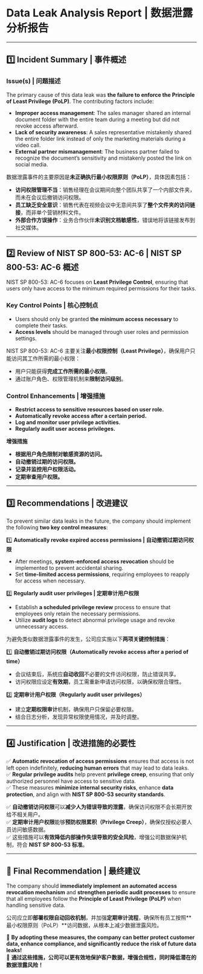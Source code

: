 # **Data Leak Analysis Report | 数据泄露分析报告**

---

## **1️⃣ Incident Summary | 事件概述**
### **Issue(s) | 问题描述**  
The primary cause of this data leak was **the failure to enforce the Principle of Least Privilege (PoLP)**. The contributing factors include:  
- **Improper access management**: The sales manager shared an internal document folder with the entire team during a meeting but did not revoke access afterward.  
- **Lack of security awareness**: A sales representative mistakenly shared the entire folder link instead of only the marketing materials during a video call.  
- **External partner mismanagement**: The business partner failed to recognize the document’s sensitivity and mistakenly posted the link on social media.  

数据泄露事件的主要原因是**未正确执行最小权限原则（PoLP）**，具体因素包括：
- **访问权限管理不当**：销售经理在会议期间向整个团队共享了一个内部文件夹，而未在会议后撤销访问权限。  
- **员工缺乏安全意识**：销售代表在视频会议中无意间共享了**整个文件夹的访问链接**，而非单个营销材料文件。  
- **外部合作方误操作**：业务合作伙伴**未识别文档敏感性**，错误地将该链接发布到社交媒体。  

---

## **2️⃣ Review of NIST SP 800-53: AC-6 | NIST SP 800-53: AC-6 概述**
NIST SP 800-53: AC-6 focuses on **Least Privilege Control**, ensuring that users only have access to the minimum required permissions for their tasks.  
### **Key Control Points | 核心控制点**  
- Users should only be granted **the minimum access necessary** to complete their tasks.  
- **Access levels** should be managed through user roles and permission settings.  

NIST SP 800-53: AC-6 主要关注**最小权限控制（Least Privilege）**，确保用户只能访问其工作所需的最小权限：
- 用户只能获得**完成工作所需的最小权限**。  
- 通过账户角色、权限管理机制来**限制访问级别**。  

### **Control Enhancements | 增强措施**
- **Restrict access to sensitive resources based on user role.**  
- **Automatically revoke access after a certain period.**  
- **Log and monitor user privilege activities.**  
- **Regularly audit user access privileges.**  

**增强措施**
- **根据用户角色限制对敏感资源的访问。**  
- **自动撤销过期的访问权限。**  
- **记录并监控用户权限活动。**  
- **定期审查用户权限。**  

---

## **3️⃣ Recommendations | 改进建议**
To prevent similar data leaks in the future, the company should implement the following **two key control measures**:

1️⃣ **Automatically revoke expired access permissions | 自动撤销过期访问权限**  
   - After meetings, **system-enforced access revocation** should be implemented to prevent accidental sharing.  
   - Set **time-limited access permissions**, requiring employees to reapply for access when necessary.  

2️⃣ **Regularly audit user privileges | 定期审计用户权限**  
   - Establish **a scheduled privilege review** process to ensure that employees only retain the necessary permissions.  
   - Utilize **audit logs** to detect abnormal privilege usage and revoke unnecessary access.  

为避免类似数据泄露事件的发生，公司应实施以下**两项关键控制措施**：

1️⃣ **自动撤销过期访问权限（Automatically revoke access after a period of time）**  
   - 会议结束后，系统应**自动收回**不必要的文件访问权限，防止错误共享。  
   - 访问权限应设定**有效期**，员工需重新申请访问权限，以确保权限合理性。  

2️⃣ **定期审计用户权限（Regularly audit user privileges）**  
   - 建立**定期权限审计**机制，确保用户只保留必要权限。  
   - 结合日志分析，发现异常权限使用情况，并及时调整。  

---

## **4️⃣ Justification | 改进措施的必要性**
✅ **Automatic revocation of access permissions** ensures that access is not left open indefinitely, **reducing human errors** that may lead to data leaks.  
✅ **Regular privilege audits** help prevent **privilege creep**, ensuring that only authorized personnel have access to sensitive data.  
✅ These measures **minimize internal security risks**, enhance **data protection**, and align with **NIST SP 800-53 security standards**.  

✅ **自动撤销访问权限**可以**减少人为错误导致的泄露**，确保访问权限不会长期开放给不相关用户。  
✅ **定期审计用户权限**能够**预防权限累积（Privilege Creep）**，确保仅授权必要人员访问敏感数据。  
✅ 这些措施可以**有效降低内部操作失误导致的安全风险**，增强公司数据保护机制，符合 **NIST SP 800-53 标准**。  

---

## **📌 Final Recommendation | 最终建议**
The company should **immediately implement an automated access revocation mechanism** and **strengthen periodic audit processes** to ensure that all employees follow the **Principle of Least Privilege (PoLP)** when handling sensitive data.  

公司应立即**部署权限自动回收机制**，并加强**定期审计流程**，确保所有员工按照**最小权限原则（PoLP）**访问数据，从根本上减少数据泄露风险。  

🚀 **By adopting these measures, the company can better protect customer data, enhance compliance, and significantly reduce the risk of future data leaks!**  
🚀 **通过这些措施，公司可以更有效地保护客户数据，增强合规性，同时降低潜在的数据泄露风险！**
